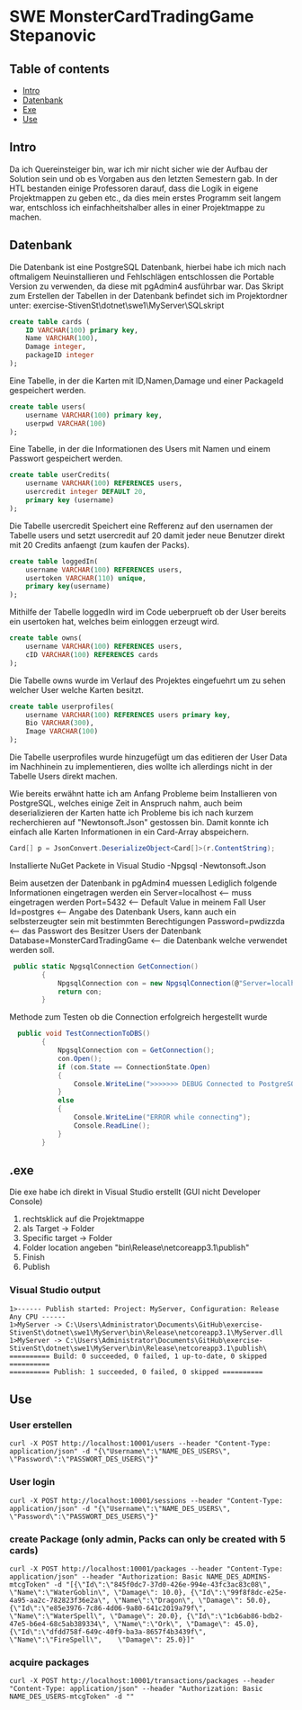# SWE MonsterCardTradingGame Stepanovic

## Table of contents
* [Intro](#intro)
* [Datenbank](#datenbank)
* [Exe](#.exe)
* [Use](#Use)

## Intro

Da ich Quereinsteiger bin, war ich mir nicht sicher wie der Aufbau der Solution sein und ob es Vorgaben aus den letzten Semestern gab. In der HTL
bestanden einige Professoren darauf, dass die Logik in eigene Projektmappen zu geben etc., da dies mein erstes Programm seit langem war,
entschloss ich einfachheitshalber alles in einer Projektmappe zu machen.

## Datenbank

Die Datenbank ist eine PostgreSQL Datenbank, hierbei habe ich mich nach oftmaligem Neuinstallieren und Fehlschlägen
entschlossen die Portable Version zu verwenden, da diese mit pgAdmin4 ausführbar war.
Das Skript zum Erstellen der Tabellen in der Datenbank befindet sich im Projektordner
unter: exercise-StivenSt\dotnet\swe1\MyServer\SQLskript

```sql
create table cards (
	ID VARCHAR(100) primary key,
	Name VARCHAR(100),
	Damage integer,
	packageID integer
);
```
Eine Tabelle, in der die Karten mit ID,Namen,Damage und einer PackageId gespeichert werden.

```sql
create table users(
	username VARCHAR(100) primary key,
	userpwd VARCHAR(100)
);
```

Eine Tabelle, in der die Informationen des Users mit Namen und einem Passwort gespeichert werden.

```sql
create table userCredits(
	username VARCHAR(100) REFERENCES users,
	usercredit integer DEFAULT 20,
	primary key (username)
);
```

Die Tabelle usercredit Speichert eine Refferenz auf den usernamen der Tabelle users und
setzt usercredit auf 20 damit jeder neue Benutzer direkt mit 20 Credits anfaengt (zum kaufen der Packs).

```sql
create table loggedIn(
	username VARCHAR(100) REFERENCES users,
	usertoken VARCHAR(110) unique,
	primary key(username)
);
```

Mithilfe der Tabelle loggedIn wird im Code ueberprueft ob der User bereits ein usertoken hat, welches
beim einloggen erzeugt wird.

```sql
create table owns(
	username VARCHAR(100) REFERENCES users,
	cID VARCHAR(100) REFERENCES cards
);
```

Die Tabelle owns wurde im Verlauf des Projektes eingefuehrt um zu sehen welcher User welche Karten besitzt.

```sql
create table userprofiles(
	username VARCHAR(100) REFERENCES users primary key,
	Bio VARCHAR(300),
	Image VARCHAR(100)
);
```
Die Tabelle userprofiles wurde hinzugefügt um das editieren der User Data im Nachhinein zu implementieren,
dies wollte ich allerdings nicht in der Tabelle Users direkt machen.

Wie bereits erwähnt hatte ich am Anfang Probleme beim Installieren von PostgreSQL, welches einige Zeit
in Anspruch nahm, auch beim deserializieren der Karten hatte ich Probleme bis ich nach kurzem recherchieren
auf "Newtonsoft.Json" gestossen bin. Damit konnte ich einfach alle Karten Informationen in ein Card-Array abspeichern.

```csharp
Card[] p = JsonConvert.DeserializeObject<Card[]>(r.ContentString);
```

Installierte NuGet Packete in Visual Studio
-Npgsql 
-Newtonsoft.Json

Beim ausetzen der Datenbank in pgAdmin4 muessen Lediglich folgende Informationen eingetragen werden
ein Server=localhost <-- muss eingetragen werden
Port=5432 <-- Default Value in meinem Fall
User Id=postgres <-- Angabe des Datenbank Users, kann auch ein selbsterzeugter sein mit bestimmten Berechtigungen
Password=pwdizzda <-- das Passwort des Besitzer Users der Datenbank 
Database=MonsterCardTradingGame <-- die Datenbank welche verwendet werden soll.

```csharp
 public static NpgsqlConnection GetConnection()
        {
            NpgsqlConnection con = new NpgsqlConnection(@"Server=localhost;Port=5432;User Id=postgres;Password=pwdizzda;Database=MonsterCardTradingGame;");
            return con;
        }
```

Methode zum Testen ob die Connection erfolgreich hergestellt wurde
```csharp
  public void TestConnectionToDBS()
        {
            NpgsqlConnection con = GetConnection();
            con.Open();
            if (con.State == ConnectionState.Open)
            {
                Console.WriteLine(">>>>>>> DEBUG Connected to PostgreSQL Database <<<<<<<<");
            }
            else
            {
                Console.WriteLine("ERROR while connecting");
                Console.ReadLine();
            }
        }
```

## .exe 

Die exe habe ich direkt in Visual Studio erstellt (GUI nicht Developer Console)
1) rechtsklick auf die Projektmappe
2) als Target -> Folder
3) Specific target -> Folder
4) Folder location angeben "bin\Release\netcoreapp3.1\publish\"
5) Finish
6) Publish

### Visual Studio output
```
1>------ Publish started: Project: MyServer, Configuration: Release Any CPU ------
1>MyServer -> C:\Users\Administrator\Documents\GitHub\exercise-StivenSt\dotnet\swe1\MyServer\bin\Release\netcoreapp3.1\MyServer.dll
1>MyServer -> C:\Users\Administrator\Documents\GitHub\exercise-StivenSt\dotnet\swe1\MyServer\bin\Release\netcoreapp3.1\publish\
========== Build: 0 succeeded, 0 failed, 1 up-to-date, 0 skipped ==========
========== Publish: 1 succeeded, 0 failed, 0 skipped ==========
```
## Use
### User erstellen
```
curl -X POST http://localhost:10001/users --header "Content-Type: application/json" -d "{\"Username\":\"NAME_DES_USERS\", \"Password\":\"PASSWORT_DES_USERS\"}"
```
### User login
```
curl -X POST http://localhost:10001/sessions --header "Content-Type: application/json" -d "{\"Username\":\"NAME_DES_USERS\", \"Password\":\"PASSWORT_DES_USERS\"}"
```
### create Package (only admin, Packs can only be created with 5 cards)
```
curl -X POST http://localhost:10001/packages --header "Content-Type: application/json" --header "Authorization: Basic NAME_DES_ADMINS-mtcgToken" -d "[{\"Id\":\"845f0dc7-37d0-426e-994e-43fc3ac83c08\", \"Name\":\"WaterGoblin\", \"Damage\": 10.0}, {\"Id\":\"99f8f8dc-e25e-4a95-aa2c-782823f36e2a\", \"Name\":\"Dragon\", \"Damage\": 50.0}, {\"Id\":\"e85e3976-7c86-4d06-9a80-641c2019a79f\", \"Name\":\"WaterSpell\", \"Damage\": 20.0}, {\"Id\":\"1cb6ab86-bdb2-47e5-b6e4-68c5ab389334\", \"Name\":\"Ork\", \"Damage\": 45.0}, {\"Id\":\"dfdd758f-649c-40f9-ba3a-8657f4b3439f\", \"Name\":\"FireSpell\",    \"Damage\": 25.0}]"
```
### acquire packages
```
curl -X POST http://localhost:10001/transactions/packages --header "Content-Type: application/json" --header "Authorization: Basic NAME_DES_USERS-mtcgToken" -d ""
```